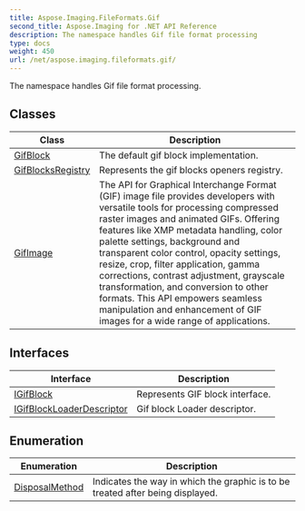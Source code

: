 ```yaml
---
title: Aspose.Imaging.FileFormats.Gif
second_title: Aspose.Imaging for .NET API Reference
description: The namespace handles Gif file format processing
type: docs
weight: 450
url: /net/aspose.imaging.fileformats.gif/
---
```

The namespace handles Gif file format processing.

## Classes

| Class | Description |
| --- | --- |
| [GifBlock](./gifblock/) | The default gif block implementation. |
| [GifBlocksRegistry](./gifblocksregistry/) | Represents the gif blocks openers registry. |
| [GifImage](./gifimage/) | The API for Graphical Interchange Format (GIF) image file provides developers with versatile tools for processing compressed raster images and animated GIFs. Offering features like XMP metadata handling, color palette settings, background and transparent color control, opacity settings, resize, crop, filter application, gamma corrections, contrast adjustment, grayscale transformation, and conversion to other formats. This API empowers seamless manipulation and enhancement of GIF images for a wide range of applications. |
## Interfaces

| Interface | Description |
| --- | --- |
| [IGifBlock](./igifblock/) | Represents GIF block interface. |
| [IGifBlockLoaderDescriptor](./igifblockloaderdescriptor/) | Gif block Loader descriptor. |
## Enumeration

| Enumeration | Description |
| --- | --- |
| [DisposalMethod](./disposalmethod/) | Indicates the way in which the graphic is to be treated after being displayed. |


